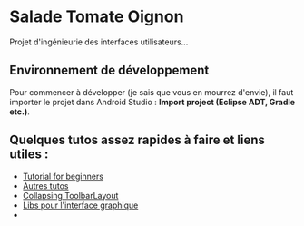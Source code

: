 # Salade Tomate Oignon
Projet d'ingénieurie des interfaces utilisateurs...

## Environnement de développement
Pour commencer à développer (je sais que vous en mourrez d'envie), il faut importer le projet dans 
Android Studio : **Import project (Eclipse ADT, Gradle etc.)**.

## Quelques tutos assez rapides à faire et liens utiles : 
 - [Tutorial for beginners](http://www.raywenderlich.com/category/android)
 - [Autres tutos](http://www.tutos-android.com/)
 - [Collapsing ToolbarLayout](http://www.tutos-android.com/design-support-library-collapsingtoolbarlayout)
 - [Libs pour l'interface graphique](https://github.com/wasabeef/awesome-android-ui)
 - 